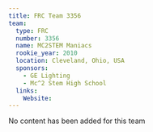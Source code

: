 ```yaml
---
title: FRC Team 3356
team:
  type: FRC
  number: 3356
  name: MC2STEM Maniacs
  rookie_year: 2010
  location: Cleveland, Ohio, USA
  sponsors:
    - GE Lighting
    - Mc^2 Stem High School
  links:
    Website: 
---
```

No content has been added for this team